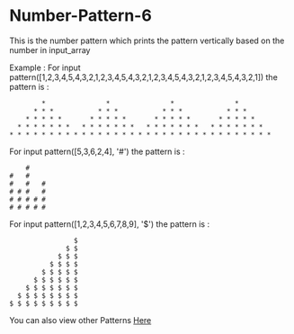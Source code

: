 # Number-Pattern-6

This is the number pattern which prints the pattern vertically based on the number in input_array

Example : For input pattern([1,2,3,4,5,4,3,2,1,2,3,4,5,4,3,2,1,2,3,4,5,4,3,2,1,2,3,4,5,4,3,2,1]) the pattern is : 
```
        *               *               *               *         
      * * *           * * *           * * *           * * *       
    * * * * *       * * * * *       * * * * *       * * * * *     
  * * * * * * *   * * * * * * *   * * * * * * *   * * * * * * *   
* * * * * * * * * * * * * * * * * * * * * * * * * * * * * * * * * 
```

For input pattern([5,3,6,2,4], '#') the pattern is :
```
    #     
#   #     
#   #   # 
# # #   # 
# # # # # 
# # # # # 
```

For input pattern([1,2,3,4,5,6,7,8,9], '$') the pattern is : 
```
                $ 
              $ $ 
            $ $ $ 
          $ $ $ $ 
        $ $ $ $ $ 
      $ $ $ $ $ $ 
    $ $ $ $ $ $ $ 
  $ $ $ $ $ $ $ $ 
$ $ $ $ $ $ $ $ $
```


You can also view other Patterns [Here](https://github.com/Annas-Furquan-Pasha?tab=repositories)
